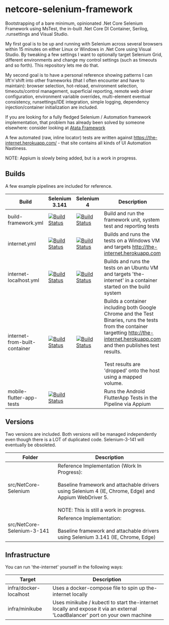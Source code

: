 # netcore-selenium-framework 
Bootstrapping of a bare minimum, opinionated .Net Core Selenium Framework using MsTest, the in-built .Net Core DI Container, Serilog, .runsettings and Visual Studio. 

My first goal is to be up and running with Selenium across several browsers within 15 minutes on either Linux or Windows in .Net Core using Visual Studio. By tweaking a few settings I want to optionally target Selenium Grid, different environments and change my control settings (such as timeouts and so forth). This repository lets me do that. 

My second goal is to have a personal reference showing patterns I can lift'n'shift into other frameworks (that I often encounter and have to maintain): browser selection, hot-reload, environment selection, timeouts/control management, superficial reporting, remote web driver configuration, environment variable overrides, multi-element eventual consistency, runsettings/IDE integration, simple logging, dependency injection/container initialization are included. 

If you are looking for a fully fledged Selenium / Automation framework implementation, that problem has already been solved by someone elsewhere: consider looking at [Atata Framework](https://github.com/atata-framework)

A few automated (raw, inline locator) tests are written against https://the-internet.herokuapp.com/ - that site contains all kinds of UI Automation Nastiness. 

NOTE: Appium is slowly being added, but is a work in progress. 

## Builds
A few example pipelines are included for reference. 

| Build | Selenium 3.141 | Selenium 4 | Description |
| ----- | ------ | ----------- | ----------- |
| build-framework.yml | [![Build Status](https://greyhamwoohoo.visualstudio.com/Public-Automation-Examples/_apis/build/status/yasf-build-framework-3?branchName=master)](https://greyhamwoohoo.visualstudio.com/Public-Automation-Examples/_build/latest?definitionId=70&branchName=build-framework-3-and-4) | [![Build Status](https://greyhamwoohoo.visualstudio.com/Public-Automation-Examples/_apis/build/status/yasf-build-framework-4?branchName=master)](https://greyhamwoohoo.visualstudio.com/Public-Automation-Examples/_build/latest?definitionId=71&branchName=build-framework-3-and-4) | Build and run the framework unit, system test and reporting tests |
| internet.yml | [![Build Status](https://greyhamwoohoo.visualstudio.com/Public-Automation-Examples/_apis/build/status/yasf-internet-selenium-3?branchName=master)](https://greyhamwoohoo.visualstudio.com/Public-Automation-Examples/_build/latest?definitionId=72&branchName=master) | [![Build Status](https://greyhamwoohoo.visualstudio.com/Public-Automation-Examples/_apis/build/status/yasf-internet-selenium-4?branchName=master)](https://greyhamwoohoo.visualstudio.com/Public-Automation-Examples/_build/latest?definitionId=73&branchName=master) | Builds and runs the tests on a Windows VM and targets http://the-internet.herokuapp.com |
| internet-localhost.yml | [![Build Status](https://greyhamwoohoo.visualstudio.com/Public-Automation-Examples/_apis/build/status/yasf-internet-localhost-selenium-3?branchName=master)](https://greyhamwoohoo.visualstudio.com/Public-Automation-Examples/_build/latest?definitionId=74&branchName=master) | [![Build Status](https://greyhamwoohoo.visualstudio.com/Public-Automation-Examples/_apis/build/status/yasf-internet-localhost-selenium-4?branchName=master)](https://greyhamwoohoo.visualstudio.com/Public-Automation-Examples/_build/latest?definitionId=75&branchName=master) | Builds and runs the tests on an Ubuntu VM and targets 'the-internet' in a container started on the build system |
| internet-from-built-container | [![Build Status](https://greyhamwoohoo.visualstudio.com/Public-Automation-Examples/_apis/build/status/yasf-internet-from-built-container-selenium-3?branchName=master)](https://greyhamwoohoo.visualstudio.com/Public-Automation-Examples/_build/latest?definitionId=76&branchName=master) | [![Build Status](https://greyhamwoohoo.visualstudio.com/Public-Automation-Examples/_apis/build/status/yasf-internet-from-built-container-selenium-4?branchName=master)](https://greyhamwoohoo.visualstudio.com/Public-Automation-Examples/_build/latest?definitionId=77&branchName=master) | Builds a container including both Google Chrome and the Test Binaries, runs the tests from the container targetting http://the-internet.herokuapp.com and then publishes test results.<br><br>Test results are 'dropped' onto the host using a mapped volume. | 
| mobile-flutter-app-tests |  [![Build Status](https://greyhamwoohoo.visualstudio.com/Public-Automation-Examples/_apis/build/status/yet-another-selenium-framework/yasf-mobile-flutter-app-tests?branchName=master)](https://greyhamwoohoo.visualstudio.com/Public-Automation-Examples/_build/latest?definitionId=67&branchName=master) | | Runs the Android FlutterApp Tests in the Pipeline via Appium |

## Versions
Two versions are included. Both versions will be managed independently even though there is a LOT of duplicated code. Selenium-3-141 will eventually be obsoleted. 

| Folder | Description | 
| ------ | ----------- |
| src/NetCore-Selenium | Reference Implementation (Work In Progress): <br><br>Baseline framework and attachable drivers using Selenium 4  (IE, Chrome, Edge) and Appium WebDriver 5.<br/><br/>NOTE: This is still a work in progress. |
| src/NetCore-Selenium-3-141 | Reference Implementation: <br><br>Baseline framework and attachable drivers using Selenium 3.141  (IE, Chrome, Edge) |

## Infrastructure
You can run 'the-internet' yourself in the following ways: 

| Target | Description |
| ------ | ----------- |
| infra/docker-localhost | Uses a docker-compose file to spin up the-internet locally |
| infra/minikube | Uses minikube / kubectl to start the-internet locally and expose it via an external 'LoadBalancer' port on your own machine |
